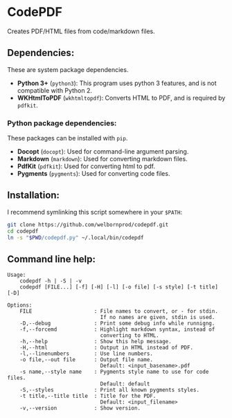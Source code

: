 # CodePDF

Creates PDF/HTML files from code/markdown files.

## Dependencies:

These are system package dependencies.

- **Python 3+** (`python3`):
    This program uses python 3 features, and is not compatible with Python 2.
- **WKHtmlToPDF** (`wkhtmltopdf`):
    Converts HTML to PDF, and is required by `pdfkit`.

### Python package dependencies:

These packages can be installed with `pip`.

- **Docopt** (`docopt`):
    Used for command-line argument parsing.
- **Markdown** (`markdown`):
    Used for converting markdown files.
- **PdfKit** (`pdfkit`):
    Used for converting html to pdf.
- **Pygments** (`pygments`):
    Used for converting code files.

## Installation:

I recommend symlinking this script somewhere in your `$PATH`:
```bash
git clone https://github.com/welbornprod/codepdf.git
cd codepdf
ln -s "$PWD/codepdf.py" ~/.local/bin/codepdf
```

## Command line help:

```
Usage:
    codepdf -h | -S | -v
    codepdf [FILE...] [-f] [-H] [-l] [-o file] [-s style] [-t title] [-D]

Options:
    FILE                    : File names to convert, or - for stdin.
                              If no names are given, stdin is used.
    -D,--debug              : Print some debug info while runnigng.
    -f,--forcemd            : Highlight markdown syntax, instead of
                              converting to HTML.
    -h,--help               : Show this help message.
    -H,--html               : Output in HTML instead of PDF.
    -l,--linenumbers        : Use line numbers.
    -o file,--out file      : Output file name.
                              Default: <input_basename>.pdf
    -s name,--style name    : Pygments style name to use for code files.
                              Default: default
    -S,--styles             : Print all known pygments styles.
    -t title,--title title  : Title for the PDF.
                              Default: <input_filename>
    -v,--version            : Show version.
```
